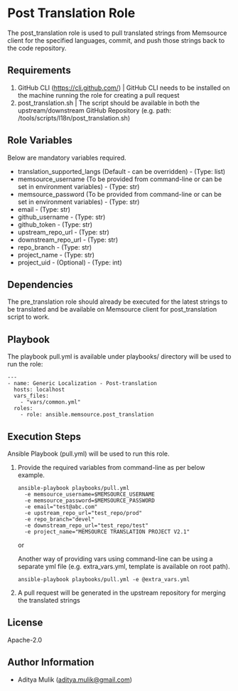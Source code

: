 Post Translation Role
=========

The post_translation role is used to pull translated strings from Memsource client for the specified languages, commit, and push those strings back to the code repository.

Requirements
------------

1. GitHub CLI (<https://cli.github.com/>) | GitHub CLI needs to be installed on the machine running the role for creating a pull request
2. post_translation.sh | The script should be available in both the upstream/downstream GitHub Repository (e.g. path: /tools/scripts/l18n/post_translation.sh)

Role Variables
--------------

Below are mandatory variables required.
- translation_supported_langs (Default - can be overridden) - (Type: list)
- memsource_username (To be provided from command-line or can be set in environment variables) - (Type: str)
- memsource_password (To be provided from command-line or can be set in environment variables) - (Type: str)
- email - (Type: str)
- github_username - (Type: str)
- github_token - (Type: str)
- upstream_repo_url - (Type: str)
- downstream_repo_url - (Type: str)
- repo_branch - (Type: str)
- project_name - (Type: str)
- project_uid - (Optional) - (Type: int)

Dependencies
------------

The pre_translation role should already be executed for the latest strings to be translated and be available on Memsource client for post_translation script to work.

Playbook
----------------

The playbook pull.yml is available under playbooks/ directory will be used to run the role:

    ---
    - name: Generic Localization - Post-translation
      hosts: localhost
      vars_files:
        - "vars/common.yml"
      roles:
        - role: ansible.memsource.post_translation

Execution Steps
---------------

Ansible Playbook (pull.yml) will be used to run this role.

1. Provide the required variables from command-line as per below example. 
    ```
    ansible-playbook playbooks/pull.yml 
      -e memsource_username=$MEMSOURCE_USERNAME 
      -e memsource_password=$MEMSOURCE_PASSWORD 
      -e email="test@abc.com"
      -e upstream_repo_url="test_repo/prod"
      -e repo_branch="devel"
      -e downstream_repo_url="test_repo/test"
      -e project_name="MEMSOURCE TRANSLATION PROJECT V2.1"
    ```
    
    or
    
    Another way of providing vars using command-line can be using a separate yml file (e.g. extra_vars.yml, template is available on root path). 
    
    ```ansible-playbook playbooks/pull.yml -e @extra_vars.yml```

2. A pull request will be generated in the upstream repository for merging the translated strings

License
-------

Apache-2.0

Author Information
------------------
- Aditya Mulik (aditya.mulik@gmail.com)
